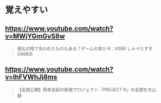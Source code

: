 # 覚えやすい

## https://www.youtube.com/watch?v=MWjYGmGvS8w 

> 進化の陰で失われたものもある？ゲームの昔と今：#386 しゃべりすぎGAMER 

## https://www.youtube.com/watch?v=IhFVWhJj8ms

> 【全貌公開】岡本吉起の新規プロジェクト『PROJECT K』の全貌を大公開 
